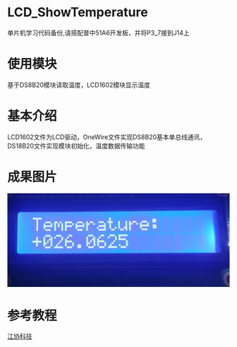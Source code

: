 # LCD_ShowTemperature
 单片机学习代码备份,请搭配普中51A6开发板，并将P3_7接到J14上
# 使用模块
基于DS8B20模块读取温度，LCD1602模块显示温度
# 基本介绍
LCD1602文件为LCD驱动，OneWire文件实现DS8B20基本单总线通讯，DS18B20文件实现模块初始化，温度数据传输功能
# 成果图片
![](./Pic/IMG_20240415_145926.jpg "成功显示")
# 参考教程
[江协科技](https://b23.tv/Pr9ubVy)

